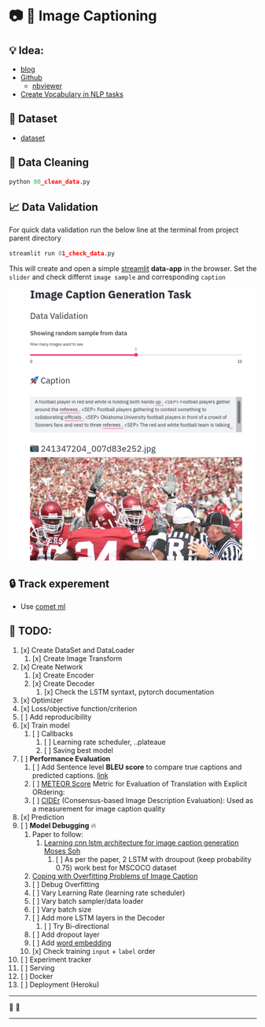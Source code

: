 # :camera: :bookmark_tabs: Image Captioning

## :bulb: Idea:

- [blog](https://towardsdatascience.com/automatic-image-captioning-with-cnn-rnn-aae3cd442d83)
- [Github](https://github.com/Noob-can-Compile/Automatic-Image-Captioning)
  - [nbviewer](https://nbviewer.jupyter.org/github/Noob-can-Compile/Automatic-Image-Captioning/tree/master/)
- [Create Vocabulary in NLP tasks](https://www.kdnuggets.com/2019/11/create-vocabulary-nlp-tasks-python.html)

## :floppy_disk: Dataset

- [dataset](https://www.kaggle.com/shadabhussain/flickr8k)

## :broom: Data Cleaning

```py
python 00_clean_data.py
```

## :chart_with_upwards_trend: Data Validation

For quick data validation run the below line at the terminal from project parent directory

```py
streamlit run 01_check_data.py
```

This will create and open a simple [streamlit](https://www.streamlit.io/) **data-app** in the browser. Set the `slider`  and check differnt `image sample` and corresponding `caption`

![image](asset/demo.png)

## :lock: Track experement

- Use [comet ml](https://www.comet.ml/site/)

## :dart: TODO:

1. [x] Create DataSet and DataLoader
   1. [x] Create Image Transform
2. [x] Create Network
   1. [x] Create Encoder
   2. [x] Create Decoder
      1. [x] Check the LSTM syntaxt, pytorch documentation
3. [x] Optimizer
4. [x] Loss/objective function/criterion
5. [ ] Add reproducibility
6. [x] Train model
   1. [ ] Callbacks
      1. [ ] Learning rate scheduler, ..plateaue
      2. [ ] Saving best model
7. [ ] **Performance Evaluation**
   1. [ ] Add Sentence level **BLEU score** to compare true captions and predicted captions. [link](https://machinelearningmastery.com/calculate-bleu-score-for-text-python/)
   2. [ ] [METEOR Score](https://www.nltk.org/api/nltk.translate.html) Metric for Evaluation of Translation with Explicit ORdering:  
   3. [ ] [CIDEr](http://vrama91.github.io/cider/) (Consensus-based Image Description Evaluation): Used as a measurement for image caption quality
8. [x] Prediction
9. [ ] **Model Debugging** :fire:
   1. Paper to follow:
      1. [Learning cnn lstm architecture for image caption generation Moses Soh](http://cs224d.stanford.edu/reports/msoh.pdf)
         1. [ ] As per the paper, 2 LSTM with droupout (keep probability 0.75) work best for MSCOCO dataset
   2. [Coping with Overfitting Problems of Image Caption](https://dacemirror.sci-hub.tw/proceedings-article/6c77b0141a839ab70bfd7c69ed07c4f8/luo2019.pdf?rand=5f218af6655f8?download=true)
   3. [ ] Debug Overfitting
   4. [ ] Vary Learning Rate (learning rate scheduler)
   5. [ ] Vary batch sampler/data loader
   6. [ ] Vary batch size
   7. [ ] Add more LSTM layers in the Decoder 
      1. [ ] Try Bi-directional
   8. [ ] Add dropout layer
   9. [ ] Add [word embedding](https://medium.com/@martinpella/how-to-use-pre-trained-word-embeddings-in-pytorch-71ca59249f76)
   10. [x] Check training `input` + `label` order
10. [ ] Experiment tracker
11. [ ] Serving
12. [ ] Docker
13. [ ] Deployment (Heroku)

----

:rocket: :rocket:

-----------